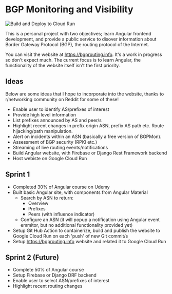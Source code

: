 # BGP Monitoring and Visibility

![Build and Deploy to Cloud Run](https://github.com/pmoorey/bgp-visibility/workflows/Build%20and%20Deploy%20to%20Cloud%20Run/badge.svg?branch=master)

This is a personal project with two objectives; learn Angular frontend development, and provide a public service to disover information about Border Gateway Protocol (BGP), the routing protocol of the Internet. 

You can visit the website at https://bgprouting.info.  It's a work in progress so don't expect much.  The current focus is to learn Angular, the functionality of the website itself isn't the first priority.

## Ideas

Below are some ideas that I hope to incorporate into the website, thanks to r/networking community on Reddit for some of these!

- Enable user to identify AS/prefixes of interest
- Provide high level information
- List prefixes announced by AS and peer/s
- Highlight recent changes in prefix origin ASN, prefix AS path etc.  Route hijacking/path manipulation.
- Alert on incidents within an ASN (basically a free version of BGPMon).  
- Assessment of BGP security (RPKI etc.)
- Streaming of live routing events/notifications
- Build Angular website, with Firebase or Django Rest Framework backend
- Host webiste on Google Cloud Run

## Sprint 1
- Completed 30% of Angular course on Udemy
- Built basic Angular site, with components from Angular Material
  - Search by ASN to return:
    - Overview
    - Prefixes
    - Peers (with influence indicator)
  - Configure an ASN (it will popup a notification using Angular event emmitor, but no additional functionality provided yet)
- Setup Git Hub Action to containerize, build and publish the website to Google Cloud Run on each 'push' of new Git commit/s
- Setup https://bgprouting.info website and related it to Google Cloud Run

## Sprint 2 (Future)
- Complete 50% of Angular course
- Setup Firebase or Django DRF backend
- Enable user to select ASN/prefixes of interest
- Highlight recent routing changes
